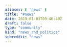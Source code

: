 ```yaml
---
aliases: [ 'news' ]
title: "#news"
date: 2019-01-03T09:46:40Z
draft: false
type: "community"
kind: "news_and_politics"
subreddit: "news"
---
```

